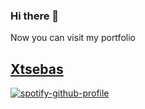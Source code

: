 ### Hi there 👋

Now you can visit my portfolio

## [Xtsebas](https://sebastianhuertas.netlify.app/)

[![spotify-github-profile](https://spotify-github-profile.vercel.app/api/view?uid=31gagyfpmlv253v7nok5nqincl3a&cover_image=true&theme=default&show_offline=false&background_color=121212&interchange=false)](https://spotify-github-profile.vercel.app/api/view?uid=31gagyfpmlv253v7nok5nqincl3a&redirect=true)

<!--
**xtsebas/xtsebas** is a ✨ _special_ ✨ repository because its `README.md` (this file) appears on your GitHub profile.
Here are some ideas to get you started:
- 🔭 I’m currently working on ...
- 🌱 I’m currently learning ...
- 👯 I’m looking to collaborate on ...
- 🤔 I’m looking for help with ...
- 💬 Ask me about ...
- 📫 How to reach me: ...
- 😄 Pronouns: ...
- ⚡ Fun fact: ...
-->
